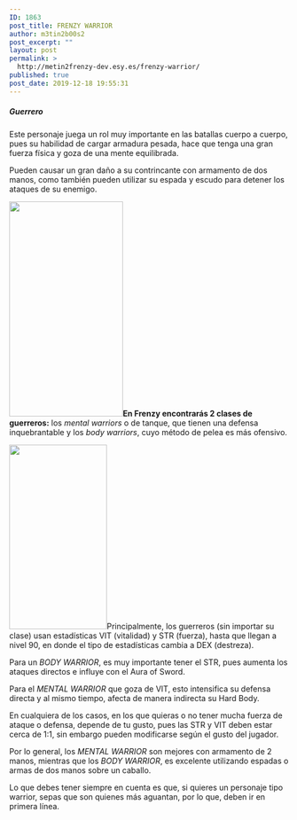 ```yaml
---
ID: 1863
post_title: FRENZY WARRIOR
author: m3tin2b00s2
post_excerpt: ""
layout: post
permalink: >
  http://metin2frenzy-dev.esy.es/frenzy-warrior/
published: true
post_date: 2019-12-18 19:55:31
---
```

<h5>Guerrero</h5>
Este personaje juega un rol muy importante en las batallas cuerpo a cuerpo, pues su habilidad de cargar armadura pesada, hace que tenga una gran fuerza física y goza de una mente equilibrada.

Pueden causar un gran daño a su contrincante con armamento de dos manos, como también pueden utilizar su espada y escudo para detener los ataques de su enemigo.

<strong><img class="size-full wp-image-1906 alignleft" src="http://metin2frenzy-dev.esy.es/wp-content/uploads/2019/12/warriorcontent2.png" alt="" width="205" height="388" />En Frenzy encontrarás 2 clases de guerreros:</strong> los <em>mental warriors</em> o de tanque, que tienen una defensa inquebrantable y los <em>body warriors</em>, cuyo método de pelea es más ofensivo.

<img class=" wp-image-1844 alignright" src="https://metin2frenzy.com/wp-content/uploads/2019/11/warrior.png" alt="" width="176" height="333" />Principalmente, los guerreros (sin importar su clase) usan estadísticas VIT (vitalidad) y STR (fuerza), hasta que llegan a nivel 90, en donde el tipo de estadísticas cambia a DEX (destreza).

Para un <em>BODY WARRIOR</em>, es muy importante tener el STR, pues aumenta los ataques directos e influye con el Aura of Sword.

Para el <em>MENTAL WARRIOR </em>que goza de VIT, esto intensifica su defensa directa y al mismo tiempo, afecta de manera indirecta su Hard Body.

En cualquiera de los casos, en los que quieras o no tener mucha fuerza de ataque o defensa, depende de tu gusto, pues las STR y VIT deben estar cerca de 1:1, sin embargo pueden modificarse según el gusto del jugador.

Por lo general, los <em>MENTAL WARRIOR</em> son mejores con armamento de 2 manos, mientras que los <em>BODY WARRIOR</em>, es excelente utilizando espadas o armas de dos manos sobre un caballo.

Lo que debes tener siempre en cuenta es que, si quieres un personaje tipo warrior, sepas que son quienes más aguantan, por lo que, deben ir en primera línea.